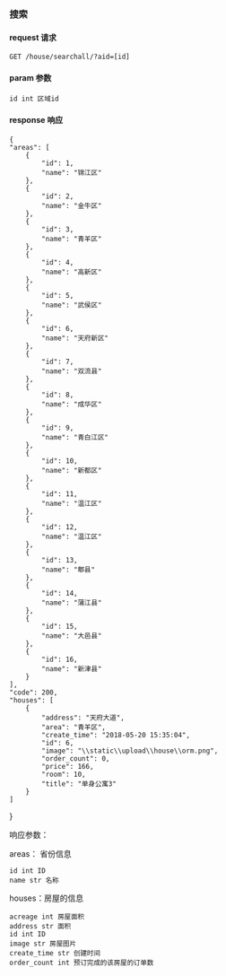 
### 搜索

#### request 请求

	GET /house/searchall/?aid=[id]

#### param 参数

	id int 区域id

#### response 响应

	{
    "areas": [
        {
            "id": 1,
            "name": "锦江区"
        },
        {
            "id": 2,
            "name": "金牛区"
        },
        {
            "id": 3,
            "name": "青羊区"
        },
        {
            "id": 4,
            "name": "高新区"
        },
        {
            "id": 5,
            "name": "武侯区"
        },
        {
            "id": 6,
            "name": "天府新区"
        },
        {
            "id": 7,
            "name": "双流县"
        },
        {
            "id": 8,
            "name": "成华区"
        },
        {
            "id": 9,
            "name": "青白江区"
        },
        {
            "id": 10,
            "name": "新都区"
        },
        {
            "id": 11,
            "name": "温江区"
        },
        {
            "id": 12,
            "name": "温江区"
        },
        {
            "id": 13,
            "name": "郫县"
        },
        {
            "id": 14,
            "name": "蒲江县"
        },
        {
            "id": 15,
            "name": "大邑县"
        },
        {
            "id": 16,
            "name": "新津县"
        }
    ],
    "code": 200,
    "houses": [
        {
            "address": "天府大道",
            "area": "青羊区",
            "create_time": "2018-05-20 15:35:04",
            "id": 6,
            "image": "\\static\\upload\\house\\orm.png",
            "order_count": 0,
            "price": 166,
            "room": 10,
            "title": "单身公寓3"
        }
    ]
}


响应参数：
	
areas： 省份信息
	
	id int ID
	name str 名称

houses：房屋的信息

	acreage int 房屋面积
	address str 面积
	id int ID
	image str 房屋图片
	create_time str 创建时间
    order_count int 预订完成的该房屋的订单数



